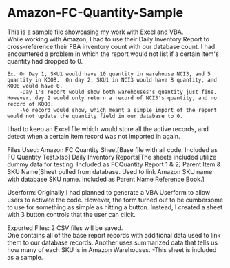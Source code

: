 # Amazon-FC-Quantity-Sample
This is a sample file showcasing my work with Excel and VBA.  
While working with Amazon, I had to use their Daily Inventory Report to cross-reference their FBA inventory count with our database count.
I had encountered a problem in which the report would not list if a certain item's quantity had dropped to 0.

	Ex. On Day 1, SKU1 would have 10 quantity in warehouse NCI3, and 5 quantity in KQO8.  On day 2, SKU1 in NCI3 would have 8 quantity, and KQO8 would have 0.
		-Day 1's report would show both warehouses's quantity just fine.  However, day 2 would only return a record of NCI3's quantity, and no record of KQO8.
		-No record would show, which meant a simple import of the report would not update the quantity field in our database to 0.
		
I had to keep an Excel file which would store all the active records, and detect when a certain item record was not imported in again.

Files Used:
Amazon FC Quantity Sheet[Base file with all code.  Included as FC Quantity Test.xlsb]
Daily Inventory Reports[The sheets included utilize dummy data for testing.  Included as FCQuantity Report 1 & 2]
Parent Item & SKU Name[Sheet pulled from database.  Used to link Amazon SKU name with database SKU name.  Included as Parent Name Reference Book.]

Userform:
Originally I had planned to generate a VBA Userform to allow users to activate the code.  However, the form turned out to be cumbersome to use for something as simple as hitting a button.
Instead, I created a sheet with 3 button controls that the user can click.

Exported Files:
2 CSV files will be saved.  
	One contains all of the base report records with additional data used to link them to our database records.
	Another uses summarized data that tells us how many of each SKU is in Amazon Warehouses.
		-This sheet is included as a sample.
